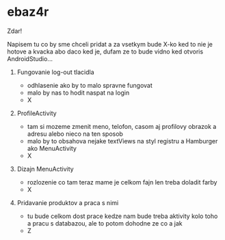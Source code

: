 # ebaz4r

Zdar! 

Napisem tu co by sme chceli pridat a za vsetkym bude X-ko ked to nie je hotove a kvacka abo daco ked je,
dufam ze to bude vidno ked otvoris AndroidStudio...

1. Fungovanie log-out tlacidla
   - odhlasenie ako by to malo spravne fungovat
   - malo by nas to hodit naspat na login
   - X

2. ProfileActivity 
   - tam si mozeme zmenit meno, telofon, casom aj profilovy obrazok a adresu alebo nieco na ten sposob
   - malo by to obsahova nejake textViews na styl registru a Hamburger ako MenuActivity
   - X

3. Dizajn MenuActivity
   - rozlozenie co tam teraz mame je celkom fajn len treba doladit farby
   - X

4. Pridavanie produktov a praca s nimi
   - tu bude celkom dost prace kedze nam bude treba aktivity kolo toho a pracu s databazou,
     ale to potom dohodne ze co a jak
   - Z
